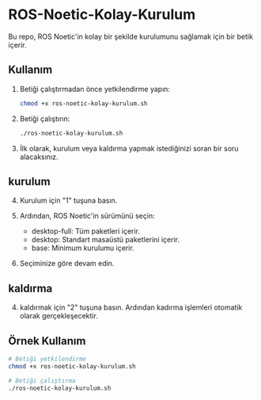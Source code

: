 # ROS-Noetic-Kolay-Kurulum



Bu repo, ROS Noetic'in kolay bir şekilde kurulumunu sağlamak için bir betik içerir.

## Kullanım

1. Betiği çalıştırmadan önce yetkilendirme yapın:
    ```bash
    chmod +x ros-noetic-kolay-kurulum.sh
    ```

2. Betiği çalıştırın:
    ```bash
    ./ros-noetic-kolay-kurulum.sh
    ```

3. İlk olarak, kurulum veya kaldırma yapmak istediğinizi soran bir soru alacaksınız.

## kurulum 
4. Kurulum için "1" tuşuna basın.

5. Ardından, ROS Noetic'in sürümünü seçin:
   - desktop-full: Tüm paketleri içerir.
   - desktop: Standart masaüstü paketlerini içerir.
   - base: Minimum kurulumu içerir.

6. Seçiminize göre devam edin.

## kaldırma
4. kaldırmak için "2" tuşuna basın. Ardından kadırma işlemleri otomatik olarak gerçekleşecektir.


## Örnek Kullanım

```bash
# Betiği yetkilendirme
chmod +x ros-noetic-kolay-kurulum.sh

# Betiği çalıştırma
./ros-noetic-kolay-kurulum.sh
